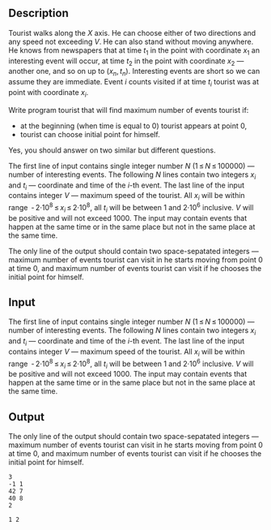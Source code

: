 ## Description

<div><p>Tourist walks along the <span class="tex-span"><i>X</i></span> axis. He can choose either of two directions and any speed not exceeding <span class="tex-span"><i>V</i></span>. He can also stand without moving anywhere. He knows from newspapers that at time <span class="tex-span"><i>t</i><sub class="lower-index">1</sub></span> in the point with coordinate <span class="tex-span"><i>x</i><sub class="lower-index">1</sub></span> an interesting event will occur, at time <span class="tex-span"><i>t</i><sub class="lower-index">2</sub></span> in the point with coordinate <span class="tex-span"><i>x</i><sub class="lower-index">2</sub></span> — another one, and so on up to (<span class="tex-span"><i>x</i><sub class="lower-index"><i>n</i></sub>, <i>t</i><sub class="lower-index"><i>n</i></sub></span>). Interesting events are short so we can assume they are immediate. Event <span class="tex-span"><i>i</i></span> counts visited if at time <span class="tex-span"><i>t</i><sub class="lower-index"><i>i</i></sub></span> tourist was at point with coordinate <span class="tex-span"><i>x</i><sub class="lower-index"><i>i</i></sub></span>.</p><p>Write program tourist that will find maximum number of events tourist if: </p><ul> <li> at the beginning (when time is equal to 0) tourist appears at point 0, </li><li> tourist can choose initial point for himself. </li></ul><p>Yes, you should answer on two similar but different questions.</p></div><div class="input-specification"><p>The first line of input contains single integer number <span class="tex-span"><i>N</i></span> (<span class="tex-span">1 ≤ <i>N</i> ≤ 100000</span>) — number of interesting events. The following <span class="tex-span"><i>N</i></span> lines contain two integers <span class="tex-span"><i>x</i><sub class="lower-index"><i>i</i></sub></span> and <span class="tex-span"><i>t</i><sub class="lower-index"><i>i</i></sub></span> — coordinate and time of the <span class="tex-span"><i>i</i></span>-th event. The last line of the input contains integer <span class="tex-span"><i>V</i></span> — maximum speed of the tourist. All <span class="tex-span"><i>x</i><sub class="lower-index"><i>i</i></sub></span> will be within range <span class="tex-span"> - 2·10<sup class="upper-index">8</sup> ≤ <i>x</i><sub class="lower-index"><i>i</i></sub> ≤ 2·10<sup class="upper-index">8</sup></span>, all <span class="tex-span"><i>t</i><sub class="lower-index"><i>i</i></sub></span> will be between <span class="tex-span">1</span> and <span class="tex-span">2·10<sup class="upper-index">6</sup></span> inclusive. <span class="tex-span"><i>V</i></span> will be positive and will not exceed 1000. The input may contain events that happen at the same time or in the same place but not in the same place at the same time.</p></div><div class="output-specification"><p>The only line of the output should contain two space-sepatated integers — maximum number of events tourist can visit in he starts moving from point 0 at time 0, and maximum number of events tourist can visit if he chooses the initial point for himself.</p></div>

## Input

<p>The first line of input contains single integer number <span class="tex-span"><i>N</i></span> (<span class="tex-span">1 ≤ <i>N</i> ≤ 100000</span>) — number of interesting events. The following <span class="tex-span"><i>N</i></span> lines contain two integers <span class="tex-span"><i>x</i><sub class="lower-index"><i>i</i></sub></span> and <span class="tex-span"><i>t</i><sub class="lower-index"><i>i</i></sub></span> — coordinate and time of the <span class="tex-span"><i>i</i></span>-th event. The last line of the input contains integer <span class="tex-span"><i>V</i></span> — maximum speed of the tourist. All <span class="tex-span"><i>x</i><sub class="lower-index"><i>i</i></sub></span> will be within range <span class="tex-span"> - 2·10<sup class="upper-index">8</sup> ≤ <i>x</i><sub class="lower-index"><i>i</i></sub> ≤ 2·10<sup class="upper-index">8</sup></span>, all <span class="tex-span"><i>t</i><sub class="lower-index"><i>i</i></sub></span> will be between <span class="tex-span">1</span> and <span class="tex-span">2·10<sup class="upper-index">6</sup></span> inclusive. <span class="tex-span"><i>V</i></span> will be positive and will not exceed 1000. The input may contain events that happen at the same time or in the same place but not in the same place at the same time.</p>

## Output

<p>The only line of the output should contain two space-sepatated integers — maximum number of events tourist can visit in he starts moving from point 0 at time 0, and maximum number of events tourist can visit if he chooses the initial point for himself.</p>





```input1
3
-1 1
42 7
40 8
2

```




```output1
1 2

```


